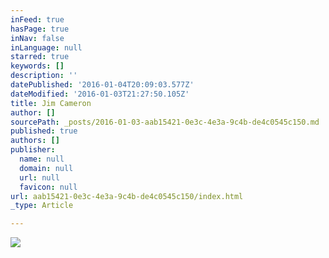 ```yaml
---
inFeed: true
hasPage: true
inNav: false
inLanguage: null
starred: true
keywords: []
description: ''
datePublished: '2016-01-04T20:09:03.577Z'
dateModified: '2016-01-03T21:27:50.105Z'
title: Jim Cameron
author: []
sourcePath: _posts/2016-01-03-aab15421-0e3c-4e3a-9c4b-de4c0545c150.md
published: true
authors: []
publisher:
  name: null
  domain: null
  url: null
  favicon: null
url: aab15421-0e3c-4e3a-9c4b-de4c0545c150/index.html
_type: Article

---
```

![](https://the-grid-user-content.s3-us-west-2.amazonaws.com/11038a7e-bdc2-435e-b3f9-4e6d1942c460.jpg)